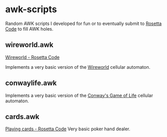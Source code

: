 # awk-scripts
Random AWK scripts I developed for fun or to eventually submit to [Rosetta Code](https://rosettacode.org/wiki/Rosetta_Code) to fill AWK holes.

## wireworld.awk
[Wireworld - Rosetta Code](https://rosettacode.org/wiki/Wireworld)

Implements a very basic version of the [Wireworld](https://en.wikipedia.org/wiki/Wireworld) cellular automaton.
## conwaylife.awk
Implements a very basic version of the [Conway's Game of Life](https://en.wikipedia.org/wiki/Conway%27s_Game_of_Life) cellular automaton.
## cards.awk
[Playing cards - Rosetta Code](https://rosettacode.org/wiki/Playing_cards)
Very basic poker hand dealer.
